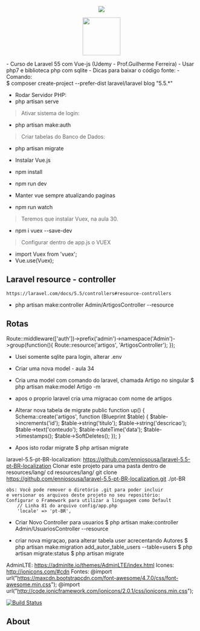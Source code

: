<p align="center"><img src="https://laravel.com/assets/img/components/logo-laravel.svg"></p>
<p align="center"><img width="100px" height="100px"src="http://www.programwitherik.com/content/images/2017/01/87ow.png"></p>
- Curso de Laravel 55 com Vue-js (Udemy - Prof.Guilherme Ferreira)
- Usar php7 e biblioteca php com sqlite
- Dicas para baixar o código fonte:
- Comando:
</br>
$ composer create-project --prefer-dist laravel/laravel blog "5.5.*"

- Rodar Servidor PHP:
- php artisan serve

> Ativar sistema de login:
- php artisan make:auth

> Criar tabelas do Banco de Dados:
- php artisan migrate

- Instalar Vue.js
- npm install
- npm run dev
- Manter vue sempre atualizando paginas
- npm run watch

> Teremos que instalar Vuex, na aula 30.
- npm i vuex --save-dev
> Configurar dentro de app.js o VUEX
- import Vuex from 'vuex';
- Vue.use(Vuex);


## Laravel resource - controller
    https://laravel.com/docs/5.5/controllers#resource-controllers

- php artisan make:controller Admin/ArtigosController --resource
## Rotas
Route::middleware(['auth'])->prefix('admin')->namespace('Admin')->group(function(){
  Route::resource('artigos', 'ArtigosController');
});
- Usei somente sqlite para login, alterar .env

- Criar uma nova model - aula 34
- Cria uma model com comando do laravel, chamada Artigo no singular
$ php artisan make:model Artigo -m
- apos o proprio laravel cria uma migracao com nome de artigos
- Alterar nova tabela de migrate
public function up()
{
    Schema::create('artigos', function (Blueprint $table) {
        $table->increments('id');
        $table->string('titulo');
        $table->string('descricao');
        $table->text('conteudo');
        $table->dateTime('data');
        $table->timestamps();
        $table->SoftDeletes();
    });
}
- Apos isto rodar migrate
$ php artisan migrate


laravel-5.5-pt-BR-localization:
    https://github.com/enniosousa/laravel-5.5-pt-BR-localization
    Clonar este projeto para uma pasta dentro de resources/lang/
    cd resources/lang/
    git clone https://github.com/enniosousa/laravel-5.5-pt-BR-localization.git ./pt-BR

    obs: Você pode remover o diretório .git para poder incluir
    e versionar os arquivos deste projeto no seu repositório:
    Configurar o Framework para utilizar a linguagem como Default
        // Linha 81 do arquivo config/app.php
        'locale' => 'pt-BR',

- Criar Novo Controller para usuarios
$ php artisan make:controller Admin/UsuariosController --resource

- criar nova migraçao, para alterar tabela user acrecentando Autores
$ php artisan make:migration add_autor_table_users --table=users
$ php artisan migrate:status
$ php artisan migrate

AdminLTE:
    https://adminlte.io/themes/AdminLTE/index.html
Icones:
    http://ionicons.com/#cdn
Fontes:
    @import url("https://maxcdn.bootstrapcdn.com/font-awesome/4.7.0/css/font-awesome.min.css");
    @import url("http://code.ionicframework.com/ionicons/2.0.1/css/ionicons.min.css");

<p align="center">

<a href="https://travis-ci.org/laravel/framework"><img src="https://travis-ci.org/laravel/framework.svg" alt="Build Status"></a>

</p>

## About

